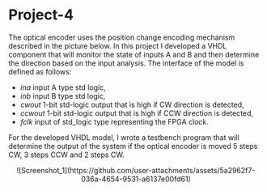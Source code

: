 # Project-4
The optical encoder uses the position change encoding mechanism described in the picture below. In this project I developed a VHDL component that will monitor the state of inputs A and B and then determine the direction based on the input analysis. The interface of the model is defined as follows:
* *ina* input A type std logic,
* *inb* input B type std logic,
* *cwout* 1-bit std-logic output that is high if CW direction is detected,
* *ccwout* 1-bit std-logic output that is high if CCW direction is detected,
* *fclk* input of std_logic type representing the FPGA clock.

For the developed VHDL model, I wrote a testbench program that will determine the output of the system if the optical encoder is moved 5 steps CW, 3 steps CCW and 2 steps CW.

<div align="center">
![Screenshot_1](https://github.com/user-attachments/assets/5a2962f7-036a-4654-9531-a6137e00fd61)
</div>
